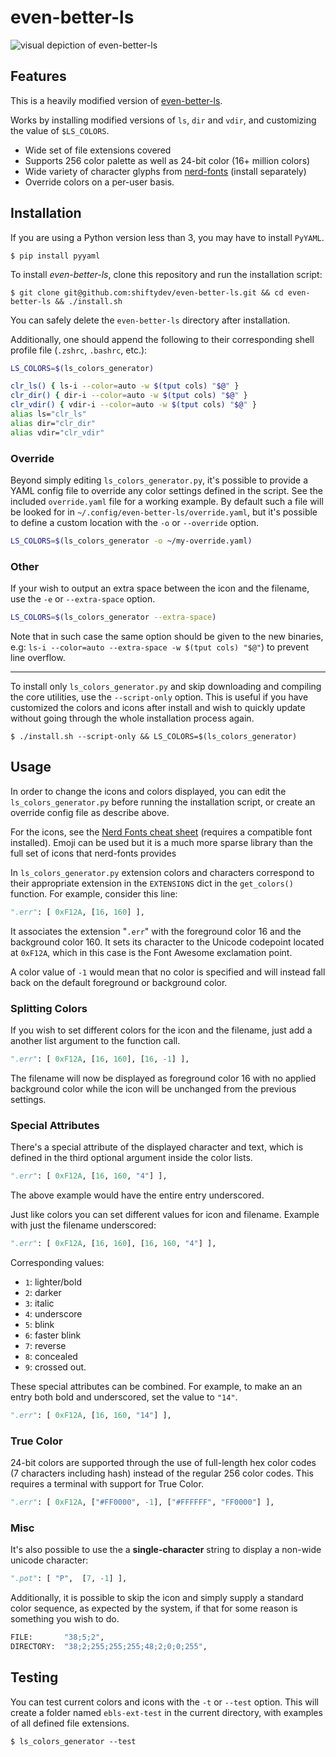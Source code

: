 # even-better-ls

![visual depiction of even-better-ls](https://i.imgur.com/rNFjt5t.png)

## Features

This is a heavily modified version of [even-better-ls](https://github.com/mnurzia/even-better-ls).

Works by installing modified versions of `ls`, `dir` and `vdir`, and customizing the value of `$LS_COLORS`.

- Wide set of file extensions covered
- Supports 256 color palette as well as 24-bit color (16+ million colors)
- Wide variety of character glyphs from [nerd-fonts](http://www.github.com/ryanoasis/nerd-fonts) (install separately)
- Override colors on a per-user basis.

## Installation

If you are using a Python version less than 3, you may have to install `PyYAML`.
```
$ pip install pyyaml
```

To install _even-better-ls_, clone this repository and run the installation script:

```
$ git clone git@github.com:shiftydev/even-better-ls.git && cd even-better-ls && ./install.sh
```

You can safely delete the `even-better-ls` directory after installation.

Additionally, one should append the following to their corresponding shell profile file (`.zshrc`, `.bashrc`, etc.):

```bash
LS_COLORS=$(ls_colors_generator)

clr_ls() { ls-i --color=auto -w $(tput cols) "$@" }
clr_dir() { dir-i --color=auto -w $(tput cols) "$@" }
clr_vdir() { vdir-i --color=auto -w $(tput cols) "$@" }
alias ls="clr_ls"
alias dir="clr_dir"
alias vdir="clr_vdir"
```

### Override

Beyond simply editing `ls_colors_generator.py`, it's possible to provide a YAML config file to override any color settings defined in the script. See the included `override.yaml` file for a working example. By default such a file will be looked for in `~/.config/even-better-ls/override.yaml`, but it's possible to define a custom location with the `-o` or `--override` option.

```bash
LS_COLORS=$(ls_colors_generator -o ~/my-override.yaml)
```

### Other

If your wish to output an extra space between the icon and the filename, use the `-e` or `--extra-space` option.

```bash
LS_COLORS=$(ls_colors_generator --extra-space)
```

Note that in such case the same option should be given to the new binaries, e.g: `ls-i --color=auto --extra-space -w $(tput cols) "$@"`) to prevent line overflow.

---

To install only `ls_colors_generator.py` and skip downloading and compiling the core utilities, use the `--script-only` option. This is useful if you have customized the colors and icons after install and wish to quickly update without going through the whole installation process again.

```
$ ./install.sh --script-only && LS_COLORS=$(ls_colors_generator)
```

## Usage

In order to change the icons and colors displayed, you can edit the `ls_colors_generator.py` before running the installation script, or create an override config file as describe above.

For the icons, see the [Nerd Fonts cheat sheet](http://nerdfonts.com/#cheat-sheet) (requires a compatible font installed). Emoji can be used but it is a much more sparse library than the full set of icons that nerd-fonts provides

In `ls_colors_generator.py` extension colors and characters correspond to their appropriate extension in the `EXTENSIONS` dict in the `get_colors()` function. For example, consider this line:

```python
".err": [ 0xF12A, [16, 160] ],
```

It associates the extension "`.err`" with the foreground color 16 and the background color 160. It sets its character to the Unicode codepoint located at `0xF12A`, which in this case is the Font Awesome exclamation point.

A color value of `-1` would mean that no color is specified and will instead fall back on the default foreground or background color.

### Splitting Colors

If you wish to set different colors for the icon and the filename, just add a another list argument to the function call.

```python
".err": [ 0xF12A, [16, 160], [16, -1] ],
```

The filename will now be displayed as foreground color 16 with no applied background color while the icon will be unchanged from the previous settings.

### Special Attributes

There's a special attribute of the displayed character and text, which is defined in the third optional argument inside the color lists.

```python
".err": [ 0xF12A, [16, 160, "4"] ],
```

The above example would have the entire entry underscored.

Just like colors you can set different values for icon and filename. Example with just the filename underscored:

```python
".err": [ 0xF12A, [16, 160], [16, 160, "4"] ],
```

Corresponding values:
- `1`: lighter/bold
- `2`: darker
- `3`: italic
- `4`: underscore
- `5`: blink
- `6`: faster blink
- `7`: reverse
- `8`: concealed
- `9`: crossed out.

These special attributes can be combined. For example, to make an an entry both bold and underscored, set the value to `"14"`.

```python
".err": [ 0xF12A, [16, 160, "14"] ],
```

### True Color

24-bit colors are supported through the use of full-length hex color codes (7 characters including hash) instead of the regular 256 color codes. This requires a terminal with support for True Color.

```python
".err": [ 0xF12A, ["#FF0000", -1], ["#FFFFFF", "FF0000"] ],
```

### Misc

It's also possible to use the a __single-character__ string to display a non-wide unicode character:

```python
".pot": [ "P",  [7, -1] ],
```

Additionally, it is possible to skip the icon and simply supply a standard color sequence, as expected by the system, if that for some reason is something you wish to do.

```python
FILE:       "38;5;2",
DIRECTORY:  "38;2;255;255;255;48;2;0;0;255",
```

## Testing

You can test current colors and icons with the `-t` or `--test` option. This will create a folder named `ebls-ext-test` in the current directory, with examples of all defined file extensions.

```
$ ls_colors_generator --test
```
